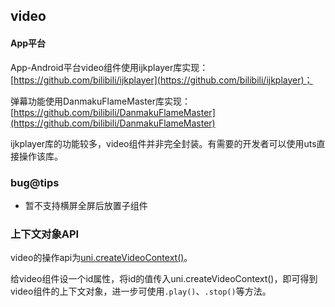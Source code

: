 ## video

<!-- UTSCOMJSON.video.description -->

<!-- UTSCOMJSON.video.attrubute -->

<!-- UTSCOMJSON.video.event -->

<!-- UTSCOMJSON.video.example -->

<!-- UTSCOMJSON.video.compatibility -->

#### App平台  

App-Android平台video组件使用ijkplayer库实现：[https://github.com/bilibili/ijkplayer](https://github.com/bilibili/ijkplayer)；

弹幕功能使用DanmakuFlameMaster库实现：[https://github.com/bilibili/DanmakuFlameMaster](https://github.com/bilibili/DanmakuFlameMaster)    

ijkplayer库的功能较多，video组件并非完全封装。有需要的开发者可以使用uts直接操作该库。

### bug@tips  
- 暂不支持横屏全屏后放置子组件

<!-- UTSCOMJSON.video.children -->

<!-- UTSCOMJSON.video.reference -->

### 上下文对象API

video的操作api为[uni.createVideoContext()](../api/createvideocontext.md)。

给video组件设一个id属性，将id的值传入uni.createVideoContext()，即可得到video组件的上下文对象，进一步可使用`.play()`、`.stop()`等方法。
